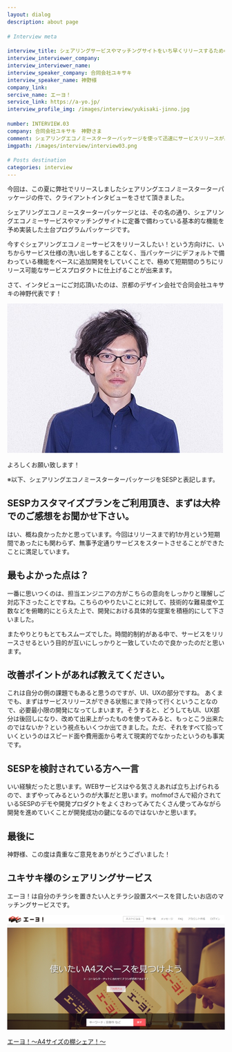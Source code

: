 ```yaml
---
layout: dialog
description: about page

# Interview meta

interview_title: シェアリングサービスやマッチングサイトをいち早くリリースするための最短の道
interview_interviewer_company:
interview_interviewer_name:
interview_speaker_company: 合同会社ユキサキ
interview_speaker_name: 神野様
company_link:
sercive_name: エーヨ！
service_link: https://a-yo.jp/
interview_profile_img: /images/interview/yukisaki-jinno.jpg

number: INTERVIEW.03
company: 合同会社ユキサキ　神野さま
comment: シェアリングエコノミースターターパッケージを使って迅速にサービスリリースが出来た
imgpath: /images/interview/interview03.png

# Posts destination
categories: interview
---
```


今回は、この夏に弊社でリリースしましたシェアリングエコノミースターターパッケージの件で、クライアントインタビューをさせて頂きました。

シェアリングエコノミースターターパッケージとは、その名の通り、シェアリングエコノミーサービスやマッチングサイトに定番で備わっている基本的な機能を予め実装した土台プログラムパッケージです。

今すぐシェアリングエコノミーサービスをリリースしたい！という方向けに、いちからサービス仕様の洗い出しをすることなく、当パッケージにデフォルトで備わっている機能をベースに追加開発をしていくことで、極めて短期間のうちにリリース可能なサービスプロダクトに仕上げることが出来ます。

さて、インタビューにご対応頂いたのは、京都のデザイン会社で合同会社ユキサキの神野代表です！

![合同会社ユキサキ 神野様](/images/interview/yukisaki-jinno.jpg)

よろしくお願い致します！

※以下、シェアリングエコノミースターターパッケージをSESPと表記します。

## SESPカスタマイズプランをご利用頂き、まずは大枠でのご感想をお聞かせ下さい。

はい、概ね良かったかと思っています。今回はリリースまで約1か月という短期間であったにも関わらず、無事予定通りサービスをスタートさせることができたことに満足しています。

## 最もよかった点は？

一番に思いつくのは、担当エンジニアの方がこちらの意向をしっかりと理解しご対応下さったことですね。こちらのやりたいことに対して、技術的な難易度や工数などを俯瞰的にとらえた上で、開発における具体的な提案を積極的にして下さいました。

またやりとりもとてもスムーズでした。時間的制約がある中で、サービスをリリースさせるという目的が互いにしっかりと一致していたので良かったのだと思います。

## 改善ポイントがあれば教えてください。
これは自分の側の課題でもあると思うのですが、UI、UXの部分ですね。
あくまでも、まずはサービスリリースができる状態にまで持って行くということなので、必要最小限の開発になってしまいます。そうすると、どうしてもUI、UX部分は後回しになり、改めて出来上がったものを使ってみると、もっとこう出来たのではないか？という視点もいくつか出てきました。ただ、それをすべて拾っていくというのはスピード面や費用面から考えて現実的でなかったというのも事実です。

## SESPを検討されている方へ一言
いい経験だったと思います。WEBサービスはやる気さえあれば立ち上げられるので、まずやってみるというのが大事だと思います。mofmofさんで紹介されているSESPのデモや開発プロダクトをよくさわってみてたくさん使ってみながら開発を進めていくことが開発成功の鍵になるのではないかと思います。

## 最後に
神野様、この度は貴重なご意見をありがとうございました！

## ユキサキ様のシェアリングサービス
エーヨ！は自分のチラシを置きたい人とチラシ設置スペースを貸したいお店のマッチングサービスです。

![エーヨ！](/images/interview/ayo.jpg)

[エーヨ！～A4サイズの棚シェア！～](https://a-yo.jp/)
